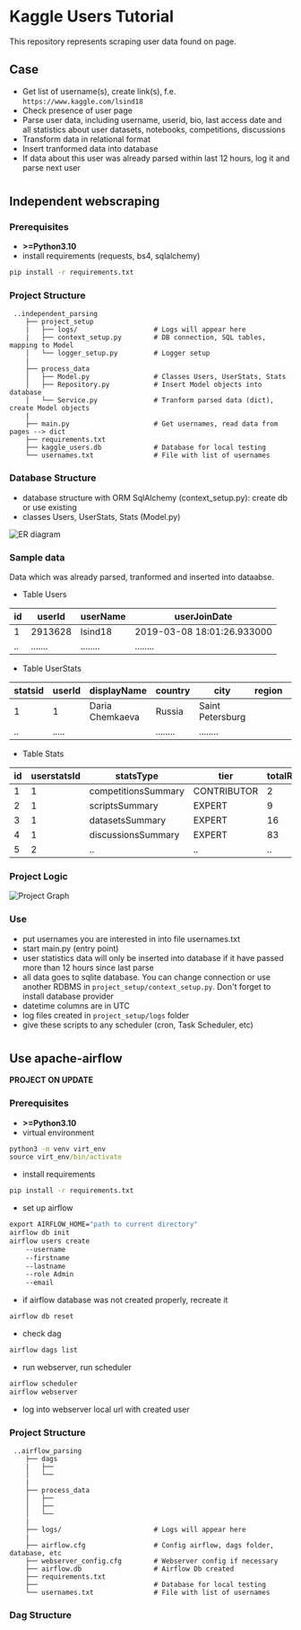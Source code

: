 # Kaggle Users Tutorial 

This repository represents scraping user data found on page.

## Case
- Get list of username(s), create link(s), f.e. `https://www.kaggle.com/lsind18`
- Check presence of user page
- Parse user data, including username, userid, bio, last access date and all statistics about user datasets, notebooks, competitions, discussions
- Transform data in relational format
- Insert tranformed data into database
- If data about this user was already parsed within last 12 hours, log it and parse next user

#
## Independent webscraping
### Prerequisites
- **>=Python3.10**
- install requirements (requests, bs4, sqlalchemy)
```cmd
pip install -r requirements.txt
```

### Project Structure
```
 ..independent_parsing  
    ├── project_setup  
    |   ├── logs/                   # Logs will appear here
    |   ├── context_setup.py        # DB connection, SQL tables, mapping to Model  
    │   └── logger_setup.py         # Logger setup  
    |   
    ├── process_data                      
    │   ├── Model.py                # Classes Users, UserStats, Stats  
    │   ├── Repository.py           # Insert Model objects into database   
    │   └── Service.py              # Tranform parsed data (dict), create Model objects  
    |
    ├── main.py                     # Get usernames, read data from pages --> dict  
    ├── requirements.txt  
    ├── kaggle_users.db             # Database for local testing 
    └── usernames.txt               # File with list of usernames
```

### Database Structure
 - database structure with ORM SqlAlchemy (context_setup.py): create db or use existing
 - classes Users, UserStats, Stats (Model.py)

![ER diagram](https://www.dropbox.com/s/wubpd4u3p4h9lrv/db-kaggle-users.JPG?raw=1)

### Sample data 
Data which was already parsed, tranformed and inserted into dataabse.
- Table Users

| id      | userId             | userName            | userJoinDate                   |
|---------|--------------------|---------------------|--------------------------------|
| 1       | 2913628            | lsind18             | 2019-03-08 18:01:26.933000     |
| ..      | .......            | ........            | ........                       |

- Table UserStats

| statsid | userId | displayName     | country    | city             | region   | bio              | userLastActive            | performanceTier | followers | following | parsedate|
|---------|--------|-----------------|------------|------------------|----------|------------------|---------------------------|-----------------|------------|----------|----------|
| 1       | 1      | Daria Chemkaeva | Russia     | Saint Petersburg |          | Чемкаева Дарья...|2023-05-31 17:25:00.747000 | EXPERT          | 53         | 19        | 2023-06-01 12:16:08.339119 |
| ..      | .....  |                 | ........   | ........         |          |                  |                           |                 |            |                  |        

- Table Stats

| id | userstatsId | statsType           | tier        | totalResults | rankPercentage | rankOutOf | rankCurrent | rankHighest | totalGoldMedals | totalSilverMedals | totalBronzeMedals |
|----|-------------|---------------------|-------------|--------------|----------------|-----------|-------------|-------------|-----------------|-------------------|-------------------|
| 1  | 1           | competitionsSummary | CONTRIBUTOR | 2            | 0.9209785      | 3742      |             |             |                 |                   |                   |
| 2  | 1           | scriptsSummary      | EXPERT      | 9            | 0.014632434    | 279106    | 4084        | 773         |                 | 1                 | 6                 |
| 3  | 1           | datasetsSummary     | EXPERT      | 16           | 0.009669507    | 91318     | 883         | 95          |                 | 1                 | 10                |
| 4  | 1           | discussionsSummary  | EXPERT      | 83           | 0.008640102    | 345945    | 2989        | 2125        |                 |                   | 50                |
| 5  | 2           | ..                  | ..          | ..           |                |           |             |             |                 |                   |                   |

### Project Logic
![Project Graph](https://www.dropbox.com/s/axkbvkz3macwh9l/workflow.JPG?raw=1)

### Use 
- put usernames you are interested in into file usernames.txt
- start main.py (entry point)
- user statistics data will only be inserted into database if it have passed more than 12 hours since last parse
- all data goes to sqlite database. You can change connection or use another RDBMS in `project_setup/context_setup.py`. Don't forget to install database provider
- datetime columns are in UTC
- log files created in `project_setup/logs` folder
- give these scripts to any scheduler (cron, Task Scheduler, etc)

#
## Use apache-airflow
**PROJECT ON UPDATE**

### Prerequisites

- **>=Python3.10**
- virtual environment
```cmd
python3 -m venv virt_env
source virt_env/bin/activate
```
- install requirements
```cmd
pip install -r requirements.txt
```
- set up airflow
```cmd
export AIRFLOW_HOME="path to current directory"
airflow db init
airflow users create
    --username
    --firstname
    --lastname
    --role Admin
    --email
```
- if airflow database was not created properly, recreate it
```cmd
airflow db reset
```
- check dag
```cmd
airflow dags list
```

- run webserver, run scheduler
```cmd
airflow scheduler
airflow webserver
```
- log into webserver local url with created user

### Project Structure

```
 ..airflow_parsing  
    ├── dags  
    |   ├── 
    │   └── 
    |   
    ├── process_data                      
    │   ├── 
    │   ├── 
    │   └──   
    |
    ├── logs/                       # Logs will appear here  
    |
    ├── airflow.cfg                 # Config airflow, dags folder, database, etc  
    ├── webserver_config.cfg        # Webserver config if necessary 
    ├── airflow.db                  # Airflow Db created  
    ├── requirements.txt  
    ├──                             # Database for local testing 
    └── usernames.txt               # File with list of usernames
```

### Dag Structure
